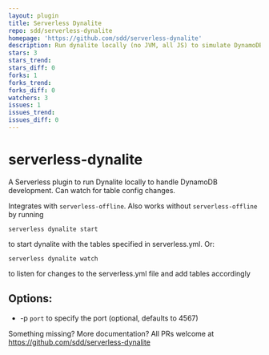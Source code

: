 ```yaml
---
layout: plugin
title: Serverless Dynalite
repo: sdd/serverless-dynalite
homepage: 'https://github.com/sdd/serverless-dynalite'
description: Run dynalite locally (no JVM, all JS) to simulate DynamoDB. Watch serverless.yml for table config updates.
stars: 3
stars_trend: 
stars_diff: 0
forks: 1
forks_trend: 
forks_diff: 0
watchers: 3
issues: 1
issues_trend: 
issues_diff: 0
---
```



# serverless-dynalite

A Serverless plugin to run Dynalite locally to handle DynamoDB development. Can watch for table config changes.

Integrates with `serverless-offline`. Also works without `serverless-offline` by running

```
serverless dynalite start
```

to start dynalite with the tables specified in serverless.yml. Or:

```
serverless dynalite watch
```

to listen for changes to the serverless.yml file and add tables accordingly


## Options:

* -p `port` to specify the port (optional, defaults to 4567)

Something missing? More documentation? All PRs welcome at https://github.com/sdd/serverless-dynalite

